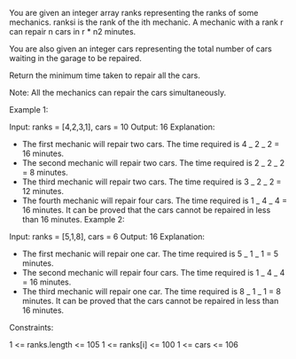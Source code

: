 You are given an integer array ranks representing the ranks of some mechanics. ranksi is the rank of the ith mechanic. A mechanic with a rank r can repair n cars in r \* n2 minutes.

You are also given an integer cars representing the total number of cars waiting in the garage to be repaired.

Return the minimum time taken to repair all the cars.

Note: All the mechanics can repair the cars simultaneously.

Example 1:

Input: ranks = [4,2,3,1], cars = 10
Output: 16
Explanation:

-   The first mechanic will repair two cars. The time required is 4 _ 2 _ 2 = 16 minutes.
-   The second mechanic will repair two cars. The time required is 2 _ 2 _ 2 = 8 minutes.
-   The third mechanic will repair two cars. The time required is 3 _ 2 _ 2 = 12 minutes.
-   The fourth mechanic will repair four cars. The time required is 1 _ 4 _ 4 = 16 minutes.
    It can be proved that the cars cannot be repaired in less than 16 minutes.​​​​​
    Example 2:

Input: ranks = [5,1,8], cars = 6
Output: 16
Explanation:

-   The first mechanic will repair one car. The time required is 5 _ 1 _ 1 = 5 minutes.
-   The second mechanic will repair four cars. The time required is 1 _ 4 _ 4 = 16 minutes.
-   The third mechanic will repair one car. The time required is 8 _ 1 _ 1 = 8 minutes.
    It can be proved that the cars cannot be repaired in less than 16 minutes.​​​​​

Constraints:

1 <= ranks.length <= 105
1 <= ranks[i] <= 100
1 <= cars <= 106
